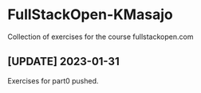 # FullStackOpen-KMasajo

Collection of exercises for the course fullstackopen.com

## [UPDATE] 2023-01-31

Exercises for part0 pushed.
